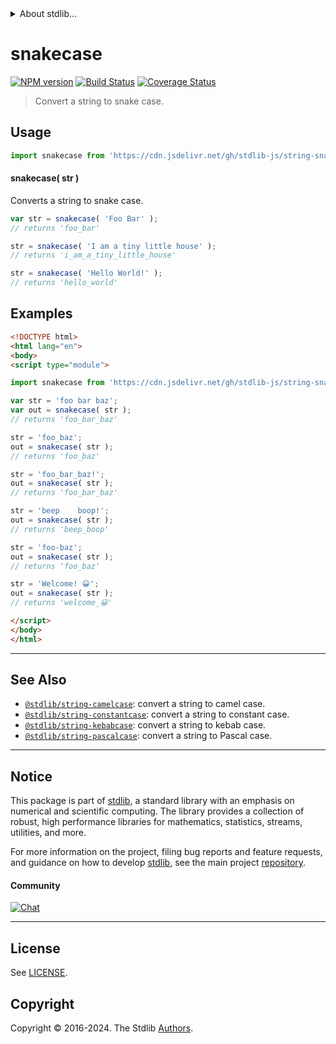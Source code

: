 <!--

@license Apache-2.0

Copyright (c) 2021 The Stdlib Authors.

Licensed under the Apache License, Version 2.0 (the "License");
you may not use this file except in compliance with the License.
You may obtain a copy of the License at

   http://www.apache.org/licenses/LICENSE-2.0

Unless required by applicable law or agreed to in writing, software
distributed under the License is distributed on an "AS IS" BASIS,
WITHOUT WARRANTIES OR CONDITIONS OF ANY KIND, either express or implied.
See the License for the specific language governing permissions and
limitations under the License.

-->


<details>
  <summary>
    About stdlib...
  </summary>
  <p>We believe in a future in which the web is a preferred environment for numerical computation. To help realize this future, we've built stdlib. stdlib is a standard library, with an emphasis on numerical and scientific computation, written in JavaScript (and C) for execution in browsers and in Node.js.</p>
  <p>The library is fully decomposable, being architected in such a way that you can swap out and mix and match APIs and functionality to cater to your exact preferences and use cases.</p>
  <p>When you use stdlib, you can be absolutely certain that you are using the most thorough, rigorous, well-written, studied, documented, tested, measured, and high-quality code out there.</p>
  <p>To join us in bringing numerical computing to the web, get started by checking us out on <a href="https://github.com/stdlib-js/stdlib">GitHub</a>, and please consider <a href="https://opencollective.com/stdlib">financially supporting stdlib</a>. We greatly appreciate your continued support!</p>
</details>

# snakecase

[![NPM version][npm-image]][npm-url] [![Build Status][test-image]][test-url] [![Coverage Status][coverage-image]][coverage-url] <!-- [![dependencies][dependencies-image]][dependencies-url] -->

> Convert a string to snake case.

<!-- Package usage documentation. -->



<section class="usage">

## Usage

```javascript
import snakecase from 'https://cdn.jsdelivr.net/gh/stdlib-js/string-snakecase@esm/index.mjs';
```

#### snakecase( str )

Converts a string to snake case.

```javascript
var str = snakecase( 'Foo Bar' );
// returns 'foo_bar'

str = snakecase( 'I am a tiny little house' );
// returns 'i_am_a_tiny_little_house'

str = snakecase( 'Hello World!' );
// returns 'hello_world'
```

</section>

<!-- /.usage -->

<!-- Package usage examples. -->

<section class="examples">

## Examples

```html
<!DOCTYPE html>
<html lang="en">
<body>
<script type="module">

import snakecase from 'https://cdn.jsdelivr.net/gh/stdlib-js/string-snakecase@esm/index.mjs';

var str = 'foo bar baz';
var out = snakecase( str );
// returns 'foo_bar_baz'

str = 'foo_baz';
out = snakecase( str );
// returns 'foo_baz'

str = 'foo_bar_baz!';
out = snakecase( str );
// returns 'foo_bar_baz'

str = 'beep    boop!';
out = snakecase( str );
// returns 'beep_boop'

str = 'foo-baz';
out = snakecase( str );
// returns 'foo_baz'

str = 'Welcome! 😀';
out = snakecase( str );
// returns 'welcome_😀'

</script>
</body>
</html>
```

</section>

<!-- /.examples -->



<!-- Section for related `stdlib` packages. Do not manually edit this section, as it is automatically populated. -->

<section class="related">

* * *

## See Also

-   <span class="package-name">[`@stdlib/string-camelcase`][@stdlib/string/camelcase]</span><span class="delimiter">: </span><span class="description">convert a string to camel case.</span>
-   <span class="package-name">[`@stdlib/string-constantcase`][@stdlib/string/constantcase]</span><span class="delimiter">: </span><span class="description">convert a string to constant case.</span>
-   <span class="package-name">[`@stdlib/string-kebabcase`][@stdlib/string/kebabcase]</span><span class="delimiter">: </span><span class="description">convert a string to kebab case.</span>
-   <span class="package-name">[`@stdlib/string-pascalcase`][@stdlib/string/pascalcase]</span><span class="delimiter">: </span><span class="description">convert a string to Pascal case.</span>

</section>

<!-- /.related -->

<!-- Section for all links. Make sure to keep an empty line after the `section` element and another before the `/section` close. -->


<section class="main-repo" >

* * *

## Notice

This package is part of [stdlib][stdlib], a standard library with an emphasis on numerical and scientific computing. The library provides a collection of robust, high performance libraries for mathematics, statistics, streams, utilities, and more.

For more information on the project, filing bug reports and feature requests, and guidance on how to develop [stdlib][stdlib], see the main project [repository][stdlib].

#### Community

[![Chat][chat-image]][chat-url]

---

## License

See [LICENSE][stdlib-license].


## Copyright

Copyright &copy; 2016-2024. The Stdlib [Authors][stdlib-authors].

</section>

<!-- /.stdlib -->

<!-- Section for all links. Make sure to keep an empty line after the `section` element and another before the `/section` close. -->

<section class="links">

[npm-image]: http://img.shields.io/npm/v/@stdlib/string-snakecase.svg
[npm-url]: https://npmjs.org/package/@stdlib/string-snakecase

[test-image]: https://github.com/stdlib-js/string-snakecase/actions/workflows/test.yml/badge.svg?branch=v0.2.2
[test-url]: https://github.com/stdlib-js/string-snakecase/actions/workflows/test.yml?query=branch:v0.2.2

[coverage-image]: https://img.shields.io/codecov/c/github/stdlib-js/string-snakecase/main.svg
[coverage-url]: https://codecov.io/github/stdlib-js/string-snakecase?branch=main

<!--

[dependencies-image]: https://img.shields.io/david/stdlib-js/string-snakecase.svg
[dependencies-url]: https://david-dm.org/stdlib-js/string-snakecase/main

-->

[chat-image]: https://img.shields.io/gitter/room/stdlib-js/stdlib.svg
[chat-url]: https://app.gitter.im/#/room/#stdlib-js_stdlib:gitter.im

[stdlib]: https://github.com/stdlib-js/stdlib

[stdlib-authors]: https://github.com/stdlib-js/stdlib/graphs/contributors

[cli-section]: https://github.com/stdlib-js/string-snakecase#cli
[cli-url]: https://github.com/stdlib-js/string-snakecase/tree/cli
[@stdlib/string-snakecase]: https://github.com/stdlib-js/string-snakecase/tree/main

[umd]: https://github.com/umdjs/umd
[es-module]: https://developer.mozilla.org/en-US/docs/Web/JavaScript/Guide/Modules

[deno-url]: https://github.com/stdlib-js/string-snakecase/tree/deno
[deno-readme]: https://github.com/stdlib-js/string-snakecase/blob/deno/README.md
[umd-url]: https://github.com/stdlib-js/string-snakecase/tree/umd
[umd-readme]: https://github.com/stdlib-js/string-snakecase/blob/umd/README.md
[esm-url]: https://github.com/stdlib-js/string-snakecase/tree/esm
[esm-readme]: https://github.com/stdlib-js/string-snakecase/blob/esm/README.md
[branches-url]: https://github.com/stdlib-js/string-snakecase/blob/main/branches.md

[stdlib-license]: https://raw.githubusercontent.com/stdlib-js/string-snakecase/main/LICENSE

[standard-streams]: https://en.wikipedia.org/wiki/Standard_streams

[mdn-regexp]: https://developer.mozilla.org/en-US/docs/Web/JavaScript/Guide/Regular_Expressions

<!-- <related-links> -->

[@stdlib/string/camelcase]: https://github.com/stdlib-js/string-camelcase/tree/esm

[@stdlib/string/constantcase]: https://github.com/stdlib-js/string-constantcase/tree/esm

[@stdlib/string/kebabcase]: https://github.com/stdlib-js/string-kebabcase/tree/esm

[@stdlib/string/pascalcase]: https://github.com/stdlib-js/string-pascalcase/tree/esm

<!-- </related-links> -->

</section>

<!-- /.links -->
